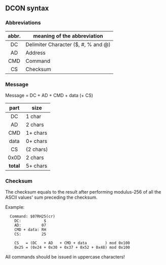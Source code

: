 ## DCON syntax

### Abbreviations

|abbr.|meaning of the abbreviation        |
|:---:|-----------------------------------|
|DC   |Delimiter Character ($, #, % and @)|
|AD   |Address                            |
|CMD  |Command                            |
|CS   |Checksum                           |

### Message

Message = DC + AD + CMD + data (+ CS)

|part     |size      |
|:-------:|----------|
|DC       |1  char   |
|AD       |2  chars  |
|CMD      |1+ chars  |
|data     |0+ chars  |
|CS       |(2  chars)|
|0x0D     |2  chars  |
|**total**|5+ chars  |

### Checksum

The checksum equals to the result after performing modulus-256 of all
the ASCII values' sum preceding the checksum.  

Example:  
```
  Command: $07RH25(cr)
    DC:          $
    AD:         07
    CMD + data: RH
    CS:         25

    CS   = (DC   + AD   + CMD + data        ) mod 0x100
    0x25 = (0x24 + 0x30 + 0x37 + 0x52 + 0x48) mod 0x100
```
All commands should be issued in uppercase characters!  
